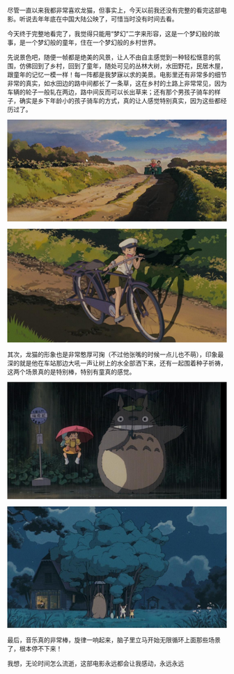 
尽管一直以来我都非常喜欢龙猫，但事实上，今天以前我还没有完整的看完这部电影。听说去年年底在中国大陆公映了，可惜当时没有时间去看。

今天终于完整地看完了，我觉得只能用“梦幻”二字来形容，这是一个梦幻般的故事，是一个梦幻般的童年，住在一个梦幻般的乡村世界。

先说景色吧，随便一帧都是绝美的风景，让人不由自主感觉到一种轻松惬意的氛围，仿佛回到了乡村，回到了童年，随处可见的丛林大树，水田野花，民居木屋，跟童年的记忆一模一样！每一阵都是我梦寐以求的美景。电影里还有非常多的细节非常的真实，如水田边的路中间都长了一条草，这在乡村的土路上非常常见，因为车辆的轮子一般轧在两边，路中间反而可以长出草来；还有那个男孩子骑车的样子，确实是乡下年龄小的孩子骑车的方式，真的让人感觉特别真实，因为这些都经历过了。

![道路中间的草](/imags/2705559.jpg)

![骑车骑半圈](/imags/2705561.jpg)


其次，龙猫的形象也是非常憨厚可掬（不过他张嘴的时候一点儿也不萌），印象最深的就是他在车站那边大吼一声让树上的水全部洒下来，还有一起围着种子祈祷，这两个场景真的是特别棒，特别有童真的感觉。

![img](/imags/2705568.jpg)

![img](/imags/2705569.jpg)

最后，音乐真的非常棒，旋律一响起来，脑子里立马开始无限循环上面那些场景了，根本停不下来！

我想，无论时间怎么流逝，这部电影永远都会让我感动，永远永远